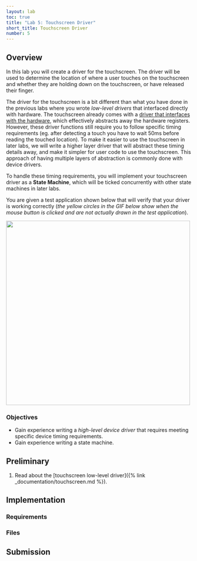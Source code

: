 ```yaml
---
layout: lab
toc: true
title: "Lab 5: Touchscreen Driver"
short_title: Touchscreen Driver
number: 5
---
```


## Overview
In this lab you will create a driver for the touchscreen.  The driver will be used to determine the location of where a user touches on the touchscreen and whether they are holding down on the touchscreen, or have released their finger. 

The driver for the touchscreen is a bit different than what you have done in the previous labs where you wrote *low-level drivers* that interfaced directly with hardware.  The touchscreen already comes with a [driver that interfaces with the hardware](https://github.com/byu-cpe/ecen330_student/blob/main/include/display.h#L149-L153), which effectively abstracts away the hardware registers.  However, these driver functions still require you to follow specific timing requirements (eg. after detecting a touch you have to wait 50ms before reading the touched location).  To make it easier to use the touchscreen in later labs, we will write a higher layer driver that will abstract these timing details away, and make it simpler for user code to use the touchscreen.  This approach of having multiple layers of abstraction is commonly done with device drivers.

To handle these timing requirements, you will implement your touchscreen driver as a **State Machine**, which will be ticked concurrently with other state machines in later labs.

You are given a test application shown below that will verify that your driver is working correctly (*the yellow circles in the GIF below show when the mouse button is clicked and are not actually drawn in the test application*).

<img src="{% link media/lab5/touchscreen.gif %}" width="500">

### Objectives
* Gain experience writing a *high-level device driver* that requires meeting specific device timing requirements.
* Gain experience writing a state machine.


## Preliminary

1. Read about the [touchscreen low-level driver]({% link _documentation/touchscreen.md %}).

## Implementation

### Requirements

### Files


## Submission